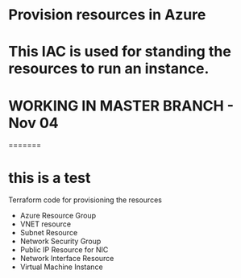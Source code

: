 # Provision resources in Azure
# This IAC is used for standing the resources to run an instance.
# WORKING IN MASTER BRANCH  - Nov 04
======= 
# this is a test
Terraform code for provisioning the resources
- Azure Resource Group
- VNET resource
- Subnet Resource
- Network Security Group
- Public IP Resource for NIC
- Network Interface Resource
- Virtual Machine Instance

